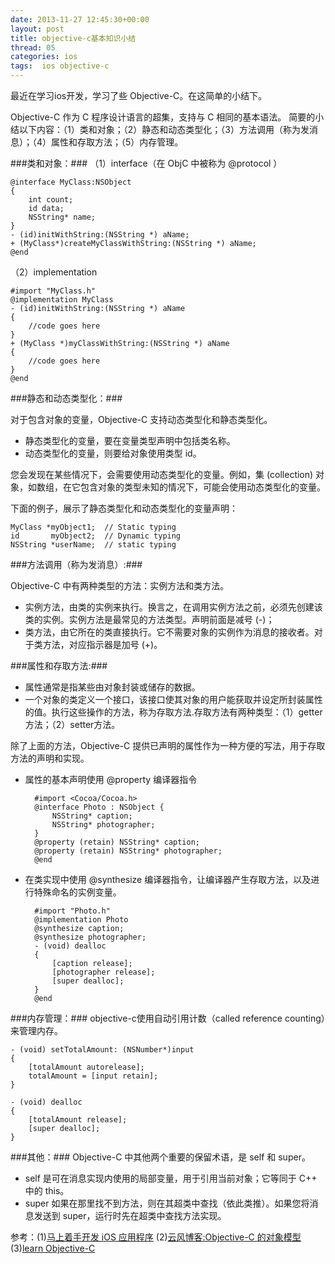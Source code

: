 ```yaml
---
date: 2013-11-27 12:45:30+00:00
layout: post
title: objective-c基本知识小结
thread: 05
categories: ios 
tags:  ios objective-c
---
```


最近在学习ios开发，学习了些 Objective-C。在这简单的小结下。

Objective-C 作为 C 程序设计语言的超集，支持与 C 相同的基本语法。
简要的小结以下内容：（1）类和对象；（2）静态和动态类型化；（3）方法调用（称为发消息）；（4）属性和存取方法；（5）内存管理。


###类和对象：###
（1）interface（在 ObjC 中被称为 @protocol ）

	@interface MyClass:NSObject
	{
		int count;
		id data;
		NSString* name; 
	}
	- (id)initWithString:(NSString *) aName;
	+ (MyClass*)createMyClassWithString:(NSString *) aName;
	@end

（2）implementation

	#import "MyClass.h"
	@implementation MyClass
	- (id)initWithString:(NSString *) aName
	{
		//code goes here
	}
	+ (MyClass *)myClassWithString:(NSString *) aName
	{
		//code goes here
	}
	@end


###静态和动态类型化：###

对于包含对象的变量，Objective-C 支持动态类型化和静态类型化。

- 静态类型化的变量，要在变量类型声明中包括类名称。
- 动态类型化的变量，则要给对象使用类型 id。

您会发现在某些情况下，会需要使用动态类型化的变量。例如，集 (collection) 对象，如数组，在它包含对象的类型未知的情况下，可能会使用动态类型化的变量。

下面的例子，展示了静态类型化和动态类型化的变量声明：

	MyClass *myObject1;  // Static typing
	id       myObject2;  // Dynamic typing
	NSString *userName;  // static typing

###方法调用（称为发消息）:###

Objective-C 中有两种类型的方法：实例方法和类方法。

- 实例方法，由类的实例来执行。换言之，在调用实例方法之前，必须先创建该类的实例。实例方法是最常见的方法类型。声明前面是减号 (-)；
- 类方法，由它所在的类直接执行。它不需要对象的实例作为消息的接收者。对于类方法，对应指示器是加号 (+)。


###属性和存取方法:###

- 属性通常是指某些由对象封装或储存的数据。
- 一个对象的类定义一个接口，该接口使其对象的用户能获取并设定所封装属性的值。执行这些操作的方法，称为存取方法.存取方法有两种类型：（1）getter方法；（2）setter方法。

除了上面的方法，Objective-C 提供已声明的属性作为一种方便的写法，用于存取方法的声明和实现。

- 属性的基本声明使用 @property 编译器指令

		#import <Cocoa/Cocoa.h>
		@interface Photo : NSObject {
		    NSString* caption;
		    NSString* photographer;
		}
		@property (retain) NSString* caption;
		@property (retain) NSString* photographer;
		@end
- 在类实现中使用 @synthesize 编译器指令，让编译器产生存取方法，以及进行特殊命名的实例变量。

		#import "Photo.h"      
		@implementation Photo
		@synthesize caption;
		@synthesize photographer;
		- (void) dealloc
		{
		    [caption release];
		    [photographer release];
		    [super dealloc];
		}
		@end

###内存管理：###
objective-c使用自动引用计数（called reference counting）来管理内存。

	- (void) setTotalAmount: (NSNumber*)input
	{
	    [totalAmount autorelease];
	    totalAmount = [input retain];
	}
	
	- (void) dealloc
	{
	    [totalAmount release];
	    [super dealloc];
	}
 
###其他：###
Objective-C 中其他两个重要的保留术语，是 self 和 super。

- self 是可在消息实现内使用的局部变量，用于引用当前对象；它等同于 C++ 中的 this。
- super 如果在那里找不到方法，则在其超类中查找（依此类推）。如果您将消息发送到 super，运行时先在超类中查找方法实现。

参考：(1)[马上着手开发 iOS 应用程序](https://developer.apple.com/library/ios/referencelibrary/GettingStarted/RoadMapiOSCh/chapters/WriteObjective-CCode/WriteObjective-CCode/WriteObjective-CCode.html)  (2)[云风博客:Objective-C 的对象模型](http://blog.codingnow.com/2013/03/objective_c.html)
(3)[learn Objective-C](http://cocoadevcentral.com/d/learn_objectivec/)